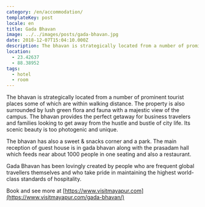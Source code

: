 ```yaml
---
category: /en/accommodation/
templateKey: post
locale: en
title: Gada Bhavan
image: ../../images/posts/gada-bhavan.jpg
date: 2018-12-07T15:04:10.000Z
description: The bhavan is strategically located from a number of prominent tourist places some of which are within walking distance and surrounded by lush green flora and fauna with a majestic view of the campus.
location:
  - 23.42637
  - 88.38952
tags:
  - hotel
  - room
---
```


The bhavan is strategically located from a number of prominent tourist places some of which are within walking distance. The property is also surrounded by lush green flora and fauna with a majestic view of the campus. The bhavan provides the perfect getaway for business travelers and families looking to get away from the hustle and bustle of city life. Its scenic beauty is too photogenic and unique.

The bhavan has also a sweet & snacks corner and a park. The main reception of guest house is in gada bhavan along with the prasadam hall which feeds near about 1000 people in one seating and also a restaurant.

Gada Bhavan has been lovingly created by people who are frequent global travellers themselves and who take pride in maintaining the highest world-class standards of hospitality.

Book and see more at [https://www.visitmayapur.com](https://www.visitmayapur.com/gada-bhavan/)
